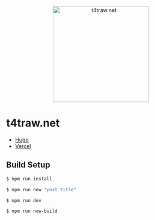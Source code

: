 <div align="center">
  <a target="_blank" rel="noopener noreferrer" href="https://t4traw.net"><img alt="t4traw.net" src="https://user-images.githubusercontent.com/6788936/73896475-74e34f80-48c6-11ea-8268-80509476e687.png" width="256px" style="max-width:100%;"></a>
</div>

# t4traw.net

- [Hugo](https://gohugo.io/)
- [Vercel](https://vercel.com/)

## Build Setup

``` bash
$ npm run install

$ npm run new "post title"

$ npm run dev

$ npm run now-build
```